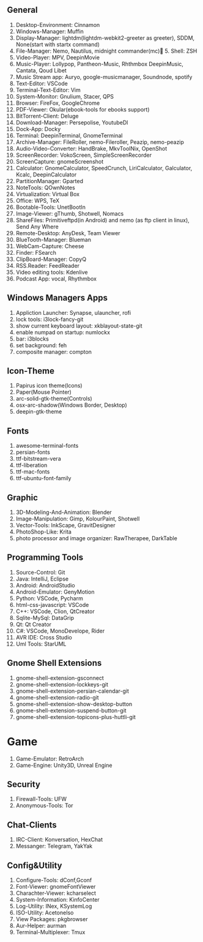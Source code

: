 
## General

1. Desktop-Environment: Cinnamon
2. Windows-Manager: Muffin
3. Display-Manager: lightdm(lightdm-webkit2-greeter as greeter), SDDM, None(start with startx command)
4. File-Manager: Nemo, Nautilus, midnight commander(mc)
َ5. Shell: ZSH
6. Video-Player: MPV, DeepinMovie
7. Music-Player: Lollypop, Pantheon-Music, Rhthmbox DeepinMusic, Cantata, Qoud Libet
8. Music Stream app: Auryo, google-musicmanager, Soundnode, spotify
8. Text-Editor: VSCode
9. Terminal-Text-Editor: Vim
10. System-Monitor: Gnulium, Stacer, QPS
11. Browser: FireFox, GoogleChrome
12. PDF-Viewer: Okular(ebook-tools for ebooks support)
13. BitTorrent-Client: Deluge
14. Download-Manager: Persepolise, YoutubeDl
15. Dock-App: Docky
16. Terminal: DeepinTerminal, GnomeTerminal
17. Archive-Manager: FileRoller, nemo-Fileroller, Peazip, nemo-peazip
18. Audio-Video-Converter: HandBrake, MkvToolNix, OpenShot
19. ScreenRecorder: VokoScreen, SimpleScreenRecorder
20. ScreenCapture: gnomeScreenshot
21. Calculator: GnomeCalculator, SpeedCrunch, LiriCalculator, Galculator, Kcalc, DeepinCalculator
22. PartitionManager: Gparted
23. NoteTools: QOwnNotes
24. Virtualization: Virtual Box
25. Office: WPS, TeX
26. Bootable-Tools: UnetBootIn
27. Image-Viewer: gThumb, Shotwell, Nomacs
28. ShareFiles: Primitiveftpd(in Android) and nemo (as ftp client in linux), Send Any Where
29. Remote-Desktop: AnyDesk, Team Viewer
30. BlueTooth-Manager: Blueman
31. WebCam-Capture: Cheese
32. Finder: FSearch
33. ClipBoard-Manager: CopyQ
34. RSS.Reader: FeedReader
35. Video editing tools: Kdenlive
36. Podcast App: vocal, Rhythmbox

## Windows Managers Apps
1. Appliction Launcher: Synapse, ulauncher, rofi
2. lock tools: i3lock-fancy-git
3. show current keyboard layout: xkblayout-state-git
4. enable numpad on startup: numlockx
5. bar: i3blocks
6. set background: feh
7. composite manager: compton

## Icon-Theme
1. Papirus icon theme(Icons)
2. Paper(Mouse Pointer)
3. arc-solid-gtk-theme(Controls)
4. osx-arc-shadow(Windows Border, Desktop)
5. deepin-gtk-theme

## Fonts
1. awesome-terminal-fonts
2. persian-fonts
3. ttf-bitstream-vera
4. ttf-liberation
5. ttf-mac-fonts
6. ttf-ubuntu-font-family

## Graphic
1. 3D-Modeling-And-Animation: Blender
2. Image-Manipulation: Gimp, KolourPaint, Shotwell
3. Vector-Tools: InkScape, GravitDesigner
4. PhotoShop-Like: Krita
5. photo processor and image organizer: RawTherapee, DarkTable

## Programming Tools
1. Source-Control: Git
2. Java: IntelliJ, Eclipse
3. Android: AndroidStudio
4. Android-Emulator: GenyMotion
5. Python: VSCode, Pycharm
6. html-css-javascript: VSCode
7. C++: VSCode, Clion, QtCreator
8. Sqlite-MySql: DataGrip
9. Qt: Qt Creator
10. C#: VSCode, MonoDevelope, Rider
11. AVR IDE: Cross Studio
12. Uml Tools: StarUML

## Gnome Shell Extensions
1. gnome-shell-extension-gsconnect
2. gnome-shell-extension-lockkeys-git
3. gnome-shell-extension-persian-calendar-git
4. gnome-shell-extension-radio-git
5. gnome-shell-extension-show-desktop-button
6. gnome-shell-extension-suspend-button-git
7. gnome-shell-extension-topicons-plus-huttli-git

# Game
1. Game-Emulator: RetroArch
2. Game-Engine: Unity3D, Unreal Engine

## Security
1. Firewall-Tools: UFW
2. Anonymous-Tools: Tor

## Chat-Clients
1. IRC-Client: Konversation, HexChat
2. Messanger: Telegram, YakYak

## Config&Utility
1. Configure-Tools: dConf,Gconf
2. Font-Viewer: gnomeFontViewer
3. Charachter-Viewer: kcharselect 
4. System-Information: KinfoCenter
5. Log-Utility: INex, KSystemLog 
6. ISO-Utility: AcetoneIso
7. View Packages: pkgbrowser
8. Aur-Helper: aurman
9. Terminal-Multiplexer: Tmux
